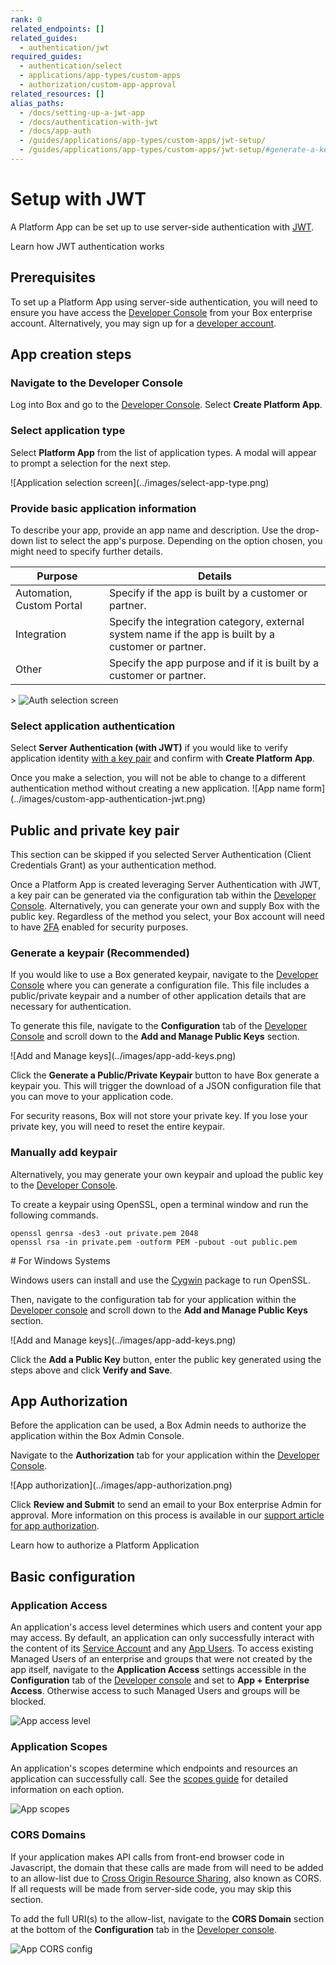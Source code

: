 ```yaml
---
rank: 0
related_endpoints: []
related_guides:
  - authentication/jwt
required_guides:
  - authentication/select
  - applications/app-types/custom-apps
  - authorization/custom-app-approval
related_resources: []
alias_paths:
  - /docs/setting-up-a-jwt-app
  - /docs/authentication-with-jwt
  - /docs/app-auth
  - /guides/applications/app-types/custom-apps/jwt-setup/
  - /guides/applications/app-types/custom-apps/jwt-setup/#generate-a-keypair-recommended
---
```


# Setup with JWT

A Platform App can be set up to use server-side authentication with
[JWT][jwt].

<CTA to='g://authentication/jwt'>
  Learn how JWT authentication works
</CTA>

## Prerequisites

To set up a Platform App using server-side authentication, you will need to ensure
you have access the [Developer Console][devconsole] from your Box enterprise
account. Alternatively, you may sign up for a [developer account][devaccount].

## App creation steps

### Navigate to the Developer Console

Log into Box and go to the [Developer Console][devconsole].
Select **Create Platform App**.

### Select application type

Select **Platform App** from the list of application types. A modal will appear to
prompt a selection for the next step.

<ImageFrame border>
  ![Application selection screen](../images/select-app-type.png)
</ImageFrame>

### Provide basic application information

To describe your app, provide an app name and description.
Use the drop-down list to select the app's purpose. Depending on the option chosen, you might need to specify further details.

| Purpose | Details|
|------| --------|
|Automation, Custom Portal| Specify if the app is built by a customer or partner. |
|Integration|  Specify the integration category, external system name if the app is built by a customer or partner. |
|Other| Specify the app purpose and if it is built by a customer or partner. |

<ImageFrame border center width="300">>
  ![Auth selection screen](../images/custom-app-selection.png)
</ImageFrame>

### Select application authentication

Select **Server Authentication (with JWT)** if you would like to verify
application identity [with a key pair][kp] and confirm with **Create Platform App**.

<Message warning>
Once you make a selection, you will not be able to change to a different
authentication method without creating a new application.
</Message>

<ImageFrame border width="300" center>
  ![App name form](../images/custom-app-authentication-jwt.png)
</ImageFrame>

## Public and private key pair

<Message>
  This section can be skipped if you selected Server Authentication
  (Client Credentials Grant) as your authentication method.
</Message>

Once a Platform App is created leveraging Server Authentication with JWT, a key
pair can be generated via the configuration tab within the
[Developer Console][devconsole]. Alternatively, you can generate your
own and supply Box with the public key. Regardless of the method you select,
your Box account will need to have [2FA][2fa] enabled for security purposes.

### Generate a keypair (Recommended)

If you would like to use a Box generated keypair, navigate to the
[Developer Console][devconsole] where you can generate a configuration file.
This file includes a public/private keypair and a number of other application
details that are necessary for authentication.

To generate this file, navigate to the **Configuration** tab of the
[Developer Console][devconsole] and scroll down to the
**Add and Manage Public Keys** section.

<ImageFrame border width="600" center>
  ![Add and Manage keys](../images/app-add-keys.png)
</ImageFrame>

Click the **Generate a Public/Private Keypair** button to have Box generate a
keypair you. This will trigger the download of a JSON configuration file that
you can move to your application code.

<Message danger>
  For security reasons, Box will not store your private key. If you lose your
  private key, you will need to reset the entire keypair.
</Message>

### Manually add keypair

Alternatively, you may generate your own keypair and upload the public key to
the [Developer Console][devconsole].

To create a keypair using OpenSSL, open a terminal window and run the
following commands.

```shell
openssl genrsa -des3 -out private.pem 2048
openssl rsa -in private.pem -outform PEM -pubout -out public.pem
```

<Message>
  # For Windows Systems

  Windows users can install and use the [Cygwin][cygwin] package to run OpenSSL.
</Message>

Then, navigate to the configuration tab for your application within the
[Developer console][devconsole] and scroll down to the
**Add and Manage Public Keys** section.

<ImageFrame border width="600" center>
  ![Add and Manage keys](../images/app-add-keys.png)
</ImageFrame>

Click the **Add a Public Key** button, enter the public key generated using the
steps above and click **Verify and Save**.

## App Authorization

Before the application can be used, a Box Admin needs to authorize the
application within the Box Admin Console.

Navigate to the **Authorization** tab for your application within the
[Developer Console][devconsole].

<ImageFrame border center>
  ![App authorization](../images/app-authorization.png)
</ImageFrame>

Click **Review and Submit** to send an email to your Box enterprise Admin for
approval. More information on this process is available in our
[support article for app authorization][app-auth].

<CTA to='g://authorization/custom-app-approval'>
  Learn how to authorize a Platform Application
</CTA>

## Basic configuration

### Application Access

An application's access level determines which users and content your app may
access. By default, an application can only successfully interact with the
content of its [Service Account][sa] and any [App Users][user-types].
To access existing Managed Users of an
enterprise and groups that were not created by
the app itself, navigate to the **Application Access**
settings accessible in the **Configuration** tab of the
[Developer console][devconsole] and set
to **App + Enterprise Access**. Otherwise access to such
Managed Users and groups will be blocked.

![App access level](../images/app-access-level.png)

### Application Scopes

An application's scopes determine which endpoints and resources an application
can successfully call. See the [scopes guide][scopes] for detailed information
on each option.

![App scopes](../images/app-scopes.png)

### CORS Domains

If your application makes API calls from front-end browser code in
Javascript, the domain that these calls are made from will need to be
added to an allow-list due to [Cross Origin Resource Sharing][cors],
also known as CORS. If all requests will be made from server-side code,
you may skip this section.

To add the full URI(s) to the allow-list, navigate to the **CORS Domain**
section at the bottom of the **Configuration** tab in the
[Developer console][devconsole].

![App CORS config](../images/app-cors.png)

<!-- i18n-enable localize-links -->
[devconsole]: https://app.box.com/developers/console
[devaccount]: https://account.box.com/signup/n/developer
<!-- i18n-disable localize-links -->
[devtoken]: g://authentication/tokens/developer-tokens
[scopes]: g://api-calls/permissions-and-errors/scopes
<!-- i18n-enable localize-links -->
[cors]: https://en.wikipedia.org/wiki/Cross-origin_resource_sharing
<!-- i18n-disable localize-links -->
[user-types]: page://platform/user-types
[sa]: page://platform/user-types/#service-account
<!-- i18n-enable localize-links -->
[cygwin]: http://www.cygwin.com/
[app-auth]: https://community.box.com/t5/Managing-Developer-Sandboxes/Authorizing-Apps-in-the-Box-App-Approval-Process/ta-p/77293
<!-- i18n-disable localize-links -->
[jwt]: g://authentication/jwt
<!-- i18n-enable localize-links -->
[2fa]: https://support.box.com/hc/en-us/articles/360043697154-Two-Factor-Authentication-Set-Up-for-Your-Account
<!-- i18n-disable localize-links -->
[kp]: g://authentication/jwt/without-sdk/#public-and-private-key-pair
[ccg]: g://authentication/jwt/without-sdk/#client-credentials-grant

